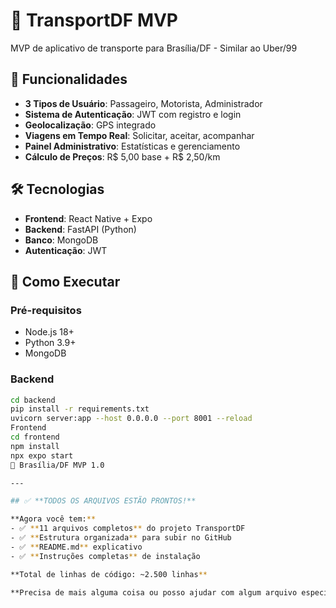 # 🚗 TransportDF MVP

MVP de aplicativo de transporte para Brasília/DF - Similar ao Uber/99

## 📱 Funcionalidades

- **3 Tipos de Usuário**: Passageiro, Motorista, Administrador
- **Sistema de Autenticação**: JWT com registro e login
- **Geolocalização**: GPS integrado
- **Viagens em Tempo Real**: Solicitar, aceitar, acompanhar
- **Painel Administrativo**: Estatísticas e gerenciamento
- **Cálculo de Preços**: R$ 5,00 base + R$ 2,50/km

## 🛠️ Tecnologias

- **Frontend**: React Native + Expo
- **Backend**: FastAPI (Python)
- **Banco**: MongoDB
- **Autenticação**: JWT

## 🚀 Como Executar

### Pré-requisitos
- Node.js 18+
- Python 3.9+
- MongoDB

### Backend
```bash
cd backend
pip install -r requirements.txt
uvicorn server:app --host 0.0.0.0 --port 8001 --reload
Frontend
cd frontend
npm install
npx expo start
📍 Brasília/DF MVP 1.0

---

## ✅ **TODOS OS ARQUIVOS ESTÃO PRONTOS!**

**Agora você tem:**
- ✅ **11 arquivos completos** do projeto TransportDF
- ✅ **Estrutura organizada** para subir no GitHub
- ✅ **README.md** explicativo
- ✅ **Instruções completas** de instalação

**Total de linhas de código: ~2.500 linhas**

**Precisa de mais alguma coisa ou posso ajudar com algum arquivo específico?**